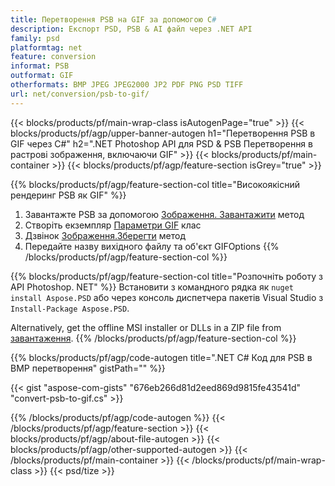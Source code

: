 ```yaml
---
title: Перетворення PSB на GIF за допомогою C#
description: Експорт PSD, PSB & AI файл через .NET API
family: psd
platformtag: net
feature: conversion
informat: PSB
outformat: GIF
otherformats: BMP JPEG JPEG2000 JP2 PDF PNG PSD TIFF
url: net/conversion/psb-to-gif/
---
```


{{< blocks/products/pf/main-wrap-class isAutogenPage="true" >}}
{{< blocks/products/pf/agp/upper-banner-autogen h1="Перетворення PSB в GIF через C#" h2=".NET Photoshop API для PSD & PSB Перетворення в растрові зображення, включаючи GIF" >}}
{{< blocks/products/pf/main-container >}}
{{< blocks/products/pf/agp/feature-section isGrey="true" >}}

{{% blocks/products/pf/agp/feature-section-col title="Високоякісний рендеринг PSB як GIF" %}}
1. Завантажте PSB за допомогою [Зображення. Завантажити](https://apireference.aspose.com/psd/net/aspose.psd/image/methods/load/index) метод
1. Створіть екземпляр [Параметри GIF](https://apireference.aspose.com/psd/net/aspose.psd.imageoptions/gifoptions) клас
1. Дзвінок [Зображення.Зберегти](https://apireference.aspose.com/psd/net/aspose.psd/image/methods/save/index) метод
1. Передайте назву вихідного файлу та об'єкт GIFOptions
{{% /blocks/products/pf/agp/feature-section-col %}}

{{% blocks/products/pf/agp/feature-section-col title="Розпочніть роботу з API Photoshop. NET" %}}
Встановити з командного рядка як ```nuget install Aspose.PSD``` або через консоль диспетчера пакетів Visual Studio з ```Install-Package Aspose.PSD```.

Alternatively, get the offline MSI installer or DLLs in a ZIP file from [завантаження](https://releases.aspose.com/psd/net).
{{% /blocks/products/pf/agp/feature-section-col %}}

{{% blocks/products/pf/agp/code-autogen title=".NET C# Код для PSB в BMP перетворення" gistPath="" %}}

{{< gist "aspose-com-gists" "676eb266d81d2eed869d9815fe43541d" "convert-psb-to-gif.cs" >}}

{{% /blocks/products/pf/agp/code-autogen %}}
{{< /blocks/products/pf/agp/feature-section >}}
{{< blocks/products/pf/agp/about-file-autogen >}}
{{< blocks/products/pf/agp/other-supported-autogen >}}
{{< /blocks/products/pf/main-container >}}
{{< /blocks/products/pf/main-wrap-class >}}
{{< psd/tize >}}
